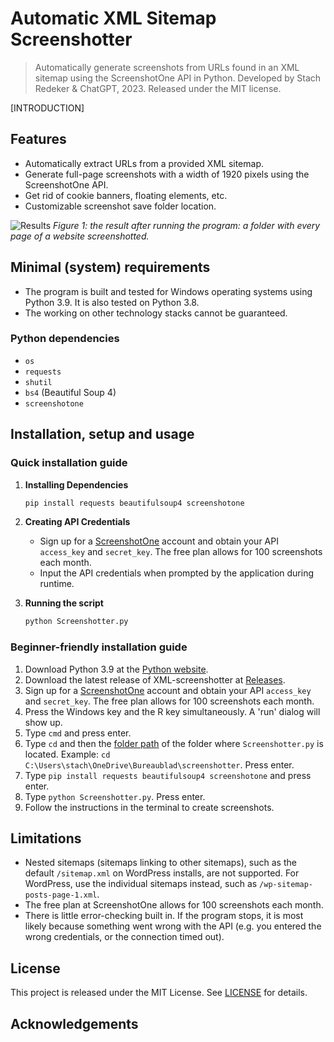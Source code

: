 # Automatic XML Sitemap Screenshotter
> Automatically generate screenshots from URLs found in an XML sitemap using the ScreenshotOne API in Python. Developed by Stach Redeker & ChatGPT, 2023. Released under the MIT license.

[INTRODUCTION]

## Features
- Automatically extract URLs from a provided XML sitemap.
- Generate full-page screenshots with a width of 1920 pixels using the ScreenshotOne API.
- Get rid of cookie banners, floating elements, etc.
- Customizable screenshot save folder location.

![Results](/Images/results.png)
*Figure 1: the result after running the program: a folder with every page of a website screenshotted.*

## Minimal (system) requirements
- The program is built and tested for Windows operating systems using Python 3.9. It is also tested on Python 3.8.
- The working on other technology stacks cannot be guaranteed. 

### Python dependencies
- `os`
- `requests`
- `shutil`
- `bs4` (Beautiful Soup 4)
- `screenshotone`

## Installation, setup and usage

### Quick installation guide
   
1. **Installing Dependencies**
    ```bash
    pip install requests beautifulsoup4 screenshotone
    ```
   
2. **Creating API Credentials**
    - Sign up for a [ScreenshotOne](https://screenshotone.com/) account and obtain your API `access_key` and `secret_key`. The free plan allows for 100 screenshots each month.
    - Input the API credentials when prompted by the application during runtime.
  
3. **Running the script**
    ```bash
    python Screenshotter.py
    ```

### Beginner-friendly installation guide
   
   1. Download Python 3.9 at the [Python website](https://www.python.org/downloads/release/python-390/).
   2. Download the latest release of XML-screenshotter at [Releases](https://github.com/StachRedeker/XML-screenshotter/releases).
   3. Sign up for a [ScreenshotOne](https://screenshotone.com/) account and obtain your API `access_key` and `secret_key`. The free plan allows for 100 screenshots each month.
   4. Press the Windows key and the R key simultaneously. A 'run' dialog will show up.
   5. Type `cmd` and press enter.
   6. Type `cd` and then the [folder path](https://www.sony.com/electronics/support/articles/00015251) of the folder where `Screenshotter.py` is located. Example: `cd C:\Users\stach\OneDrive\Bureaublad\screenshotter`. Press enter.
   7. Type `pip install requests beautifulsoup4 screenshotone` and press enter.
   8. Type `python Screenshotter.py`. Press enter.
   9. Follow the instructions in the terminal to create screenshots.

## Limitations

 - Nested sitemaps (sitemaps linking to other sitemaps), such as the default `/sitemap.xml` on WordPress installs, are not supported. For WordPress, use the individual sitemaps instead, such as `/wp-sitemap-posts-page-1.xml`.
 - The free plan at ScreenshotOne allows for 100 screenshots each month.
 - There is little error-checking built in. If the program stops, it is most likely because something went wrong with the API (e.g. you entered the wrong credentials, or the connection timed out).

## License
This project is released under the MIT License. See [LICENSE](LICENSE) for details.


## Acknowledgements
